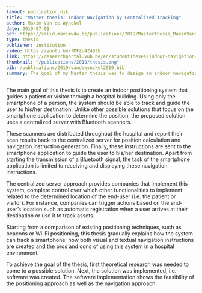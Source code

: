 ```yaml
---
layout: publication.njk
title: "Master thesis: Indoor Navigation by Centralized Tracking"
author: Maxim Van de Wynckel
date: 2019-07-01
pdf: https://solid.maximvdw.be/publications/2019/Masterthesis_MaximVandeWynckel.pdf
type: thesis
publisher: institution
video: https://youtu.be/fMFZu4Z49SU
link: https://researchportal.vub.be/en/studentTheses/indoor-navigation-by-centralized-tracking
thumbnail: "/publications/2019/thesis.png"
bib: /publications/2019/vandewynckel2019.bib
summary: The goal of my Master thesis was to design an indoor navigation system that guides patients and visitors inside a hospital. The solution was designed to require minimal setup and interaction by both the hospital and users.
---
```

The main goal of this thesis is to create an indoor positioning system that guides a patient or visitor through a hospital building. Using only the smartphone of a person, the system should be able to track and guide the user to his/her destination. Unlike other possible solutions that focus on the smartphone application to determine the position, the proposed solution uses a centralized server with Bluetooth scanners.

These scanners are distributed throughout the hospital and report their scan results back to the centralized server for position calculation and navigation instruction generation. Finally, these instructions are sent to the smartphone application to guide the user to his/her destination. Apart from starting the transmission of a Bluetooth signal, the task of the smartphone application is limited to receiving and displaying these navigation instructions.

The centralized server approach provides companies that implement this system, complete control over which other functionalities to implement related to the determined location of the end-user (i.e. the patient or visitor). For instance, companies can trigger actions based on the end-user’s location such as automatic registration when a user arrives at their destination or use it to track assets.

Starting from a comparison of existing positioning techniques, such as beacons or Wi-Fi positioning, this thesis gradually explains how the system can track a smartphone; how both visual and textual navigation instructions are created and the pros and cons of using this system in a hospital environment.

To achieve the goal of the thesis, first theoretical research was needed to come to a possible solution. Next, the solution was implemented, i.e. software was created. The software implementation shows the feasibility of the positioning approach as well as the navigation approach.
